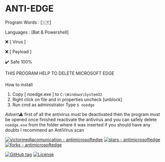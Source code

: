 # ANTI-EDGE
Program Words : [🇮🇹]

Languages : [Bat & Powershell]

❌ [ Virus ]

❌ [ Payload ]

✔️ Safe 100%

THIS PROGRAM HELP TO DELETE MICROSOFT EDGE
####
How to install
1. Copy [ noedge.exe ] to `C:\Windows\System32`
2. Right click on file and in properties uncheck [unblock]
3. Run cmd as administrator
Type
`$ noedge `


_Advert⚠️_
first of all the antivirus must be deactivated then the program must be opened
once finished reactivate the antivirus and you can safely delete `noedge.exe` from the folder 
where it was inserted if you should have any doubts
I recommend an AntiVirus scan

[![victormediacomunication - antimicrosoftedge](https://img.shields.io/static/v1?label=victormediacomunication&message=antimicrosoftedge&color=blue&logo=github)](https://github.com/victormediacomunication/antimicrosoftedge)
[![stars - antimicrosoftedge](https://img.shields.io/github/stars/victormediacomunication/antimicrosoftedge?style=social)](https://github.com/victormediacomunication/antimicrosoftedge)
[![forks - antimicrosoftedge](https://img.shields.io/github/forks/victormediacomunication/antimicrosoftedge?style=social)](https://github.com/victormediacomunication/antimicrosoftedge)

[![GitHub tag](https://img.shields.io/github/tag/victormediacomunication/antimicrosoftedge?include_prereleases=&sort=semver&color=purple)](https://github.com/victormediacomunication/antimicrosoftedge/releases/)
[![License](https://img.shields.io/badge/License-MIT-blue)](#license)

